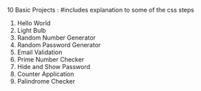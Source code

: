 10 Basic Projects :
#includes explanation to some of the css steps 

1) Hello World
2) Light Bulb
3) Random Number Generator
4) Random Password Generator
5) Email Validation
6) Prime Number Checker
7) Hide and Show Password
8) Counter Application
9) Palindrome Checker
   
